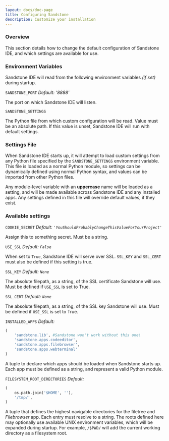 ```yaml
---
layout: docs/doc-page
title: Configuring Sandstone
description: Customize your installation
---
```


### Overview
This section details how to change the default configuration of Sandstone IDE, and which settings are available for use.

### Environment Variables
Sandstone IDE will read from the following environment variables _(if set)_ during startup.

`SANDSTONE_PORT`
_Default: '8888'_

The port on which Sandstone IDE will listen.

`SANDSTONE_SETTINGS`

The Python file from which custom configuration will be read. Value must be an absolute path. If this value is unset, Sandstone IDE will run with default settings.

### Settings File
When Sandstone IDE starts up, it will attempt to load custom settings from any Python file specified by the `SANDSTONE_SETTINGS` environment variable. This file is loaded as a normal Python module, so settings can be dynamically defined using normal Python syntax, and values can be imported from other Python files.

Any module-level variable with an **uppercase** name will be loaded as a setting, and will be made available across Sandstone IDE and any installed apps. Any settings defined in this file will override default values, if they exist.

### Available settings

`COOKIE_SECRET`
_Default: `'YouShouldProbablyChangeThisValueForYourProject'`_

Assign this to something secret. Must be a string.

`USE_SSL`
_Default: `False`_

When set to `True`, Sandstone IDE will serve over SSL. `SSL_KEY` and `SSL_CERT` must also be defined if this setting is true.

`SSL_KEY`
_Default: `None`_

The absolute filepath, as a string, of the SSL certificate Sandstone will use. Must be defined if `USE_SSL` is set to True.

`SSL_CERT`
_Default: `None`_

The absolute filepath, as a string, of the SSL key Sandstone will use. Must be defined if `USE_SSL` is set to True.

`INSTALLED_APPS`
_Default:_

```python
(
    'sandstone.lib', #Sandstone won't work without this one!
    'sandstone.apps.codeeditor',
    'sandstone.apps.filebrowser',
    'sandstone.apps.webterminal'
)
```

A tuple to declare which apps should be loaded when Sandstone starts up. Each app must be defined as a string, and represent a valid Python module.

`FILESYSTEM_ROOT_DIRECTORIES`
_Default:_

```python
(
    os.path.join('$HOME', ''),
    '/tmp/',
)
```

A tuple that defines the highest navigable directories for the filetree and _Filebrowser_ app. Each entry must resolve to a string. The roots defined here may optionally use available UNIX environment variables, which will be expanded during startup. For example, `/$PWD/` will add the current working directory as a filesystem root.
